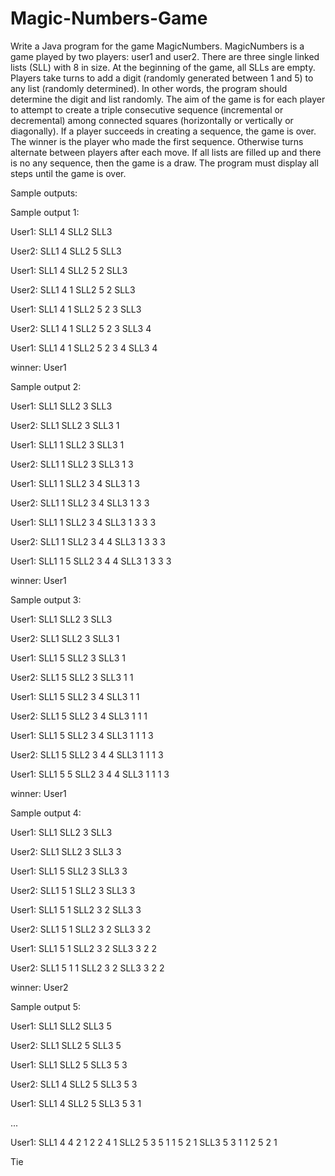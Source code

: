 # Magic-Numbers-Game
Write a Java program for the game MagicNumbers.   MagicNumbers is a game played by two players: user1 and user2. There are three single linked lists (SLL) with 8 in size. At the beginning of the game, all SLLs are empty. Players take turns to add a digit (randomly generated between 1 and 5) to any list (randomly determined). In other words, the program should determine the digit and list randomly.  The aim of the game is for each player to attempt to create a triple consecutive sequence (incremental or decremental) among connected squares (horizontally or vertically or diagonally).   If a player succeeds in creating a sequence, the game is over. The winner is the player who made the first sequence. Otherwise turns alternate between players after each move. If all lists are filled up and there is no any sequence, then the game is a draw.  The program must display all steps until the game is over. 


Sample outputs:

Sample output 1:

User1:
SLL1 4
SLL2 
SLL3 

User2:
SLL1 4
SLL2 5
SLL3 

User1:
SLL1 4
SLL2 5 2
SLL3 

User2:
SLL1 4 1
SLL2 5 2
SLL3 

User1:
SLL1 4 1
SLL2 5 2 3
SLL3 

User2:
SLL1 4 1
SLL2 5 2 3
SLL3 4

User1:
SLL1 4 1
SLL2 5 2 3 4
SLL3 4

winner: User1	

Sample output 2:

User1:
SLL1 
SLL2 3
SLL3 

User2:
SLL1 
SLL2 3
SLL3 1

User1:
SLL1 1
SLL2 3
SLL3 1 

User2:
SLL1 1
SLL2 3
SLL3 1 3  

User1:
SLL1 1 
SLL2 3 4
SLL3 1 3

User2:
SLL1 1
SLL2 3 4
SLL3 1 3 3

User1:
SLL1 1
SLL2 3 4
SLL3 1 3 3 3

User2:
SLL1 1
SLL2 3 4 4
SLL3 1 3 3 3

User1:
SLL1 1 5
SLL2 3 4 4
SLL3 1 3 3 3

winner: User1	

Sample output 3:

User1:
SLL1 
SLL2 3
SLL3 

User2:
SLL1 
SLL2 3
SLL3 1

User1:
SLL1 5
SLL2 3
SLL3 1 

User2:
SLL1 5
SLL2 3
SLL3 1 1  

User1:
SLL1 5 
SLL2 3 4
SLL3 1 1

User2:
SLL1 5
SLL2 3 4
SLL3 1 1 1

User1:
SLL1 5
SLL2 3 4
SLL3 1 1 1 3

User2:
SLL1 5
SLL2 3 4 4
SLL3 1 1 1 3

User1:
SLL1 5 5
SLL2 3 4 4
SLL3 1 1 1 3

winner: User1	

Sample output 4:

User1:
SLL1 
SLL2 3
SLL3 

User2:
SLL1 
SLL2 3
SLL3 3

User1:
SLL1 5
SLL2 3
SLL3 3 

User2:
SLL1 5 1
SLL2 3
SLL3 3   

User1:
SLL1 5 1
SLL2 3 2
SLL3 3 

User2:
SLL1 5 1
SLL2 3 2
SLL3 3 2 

User1:
SLL1 5 1
SLL2 3 2
SLL3 3 2 2

User2:
SLL1 5 1 1
SLL2 3 2 
SLL3 3 2 2

winner: User2	

Sample output 5:

User1:
SLL1 
SLL2 
SLL3 5

User2:
SLL1 
SLL2 5
SLL3 5

User1:
SLL1 
SLL2 5
SLL3 5 3

User2:
SLL1 4
SLL2 5
SLL3 5 3

User1:
SLL1 4
SLL2 5
SLL3 5 3 1

...

User1:
SLL1 4 4 2 1 2 2 4 1
SLL2 5 3 5 1 1 5 2 1
SLL3 5 3 1 1 2 5 2 1

Tie

